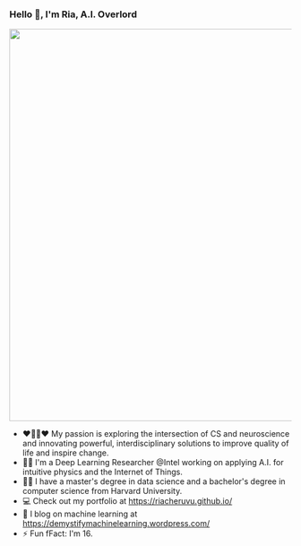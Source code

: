 ### Hello 👋, I'm Ria, A.I. Overlord

<p align="center">
<img src="https://s3.amazonaws.com/adweek-shorthand-editorial/uncannyvalley/assets/BLSQBO9z15/genesis01-nolight.gif" width=700/>
</p>

- :heart::robot::brain::heart: My passion is exploring the intersection of CS and neuroscience and innovating powerful, interdisciplinary solutions to improve quality of life and inspire change.
- :woman_technologist: I'm a Deep Learning Researcher @Intel working on applying A.I. for intuitive physics and the Internet of Things. 
- :woman_student: I have a master's degree in data science and a bachelor's degree in computer science from Harvard University.
- 💻 Check out my portfolio at https://riacheruvu.github.io/
- 📝 I blog on machine learning at https://demystifymachinelearning.wordpress.com/
- ⚡ Fun fFact: I'm 16.
